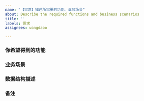 ```yaml
---
name: "【需求】描述所需要的功能、业务场景"
about: Describe the required functions and business scenarios
title: ''
labels: 需求
assignees: wangdaoo

---
```


### 你希望得到的功能



### 业务场景



### 数据结构描述



### 备注
